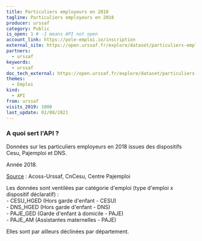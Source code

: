 ```yaml
---
title: Particuliers employeurs en 2018
tagline: Particuliers employeurs en 2018
producer: urssaf
category: Public
is_open: 1 # -1 means API not open
account_link: https://pole-emploi.io/inscription
external_site: https://open.urssaf.fr/explore/dataset/particuliers-employeurs-en-2018/api/
partners:
  - urssaf
keywords:
  - urssaf
doc_tech_external: https://open.urssaf.fr/explore/dataset/particuliers-employeurs-en-2018/api/
themes:
  - Emploi
kind:
  - API
from: urssaf
visits_2019: 1000
last_update: 02/08/2021
---
```


### A quoi sert l'API ?

Données sur les particuliers employeurs en 2018 issues des dispositifs Cesu, Pajemploi et DNS.<p></p><p>Année 2018.</p><p><u>Source</u> : Acoss-Urssaf, CnCesu, Centre Pajemploi</p><p>Les données sont ventilées par catégorie d'emploi (type d'emploi x dispositif déclaratif) :<br/>- CESU_HGED (Hors garde d'enfant - CESU)<br/>- DNS_HGED (Hors garde d'enfant - DNS)<br/>- PAJE_GED (Garde d'enfant à domicile - PAJE)<br/>- PAJE_AM (Assistantes maternelles - PAJE)</p><p>Elles sont par ailleurs déclinées par département.<br/></p><p></p>
